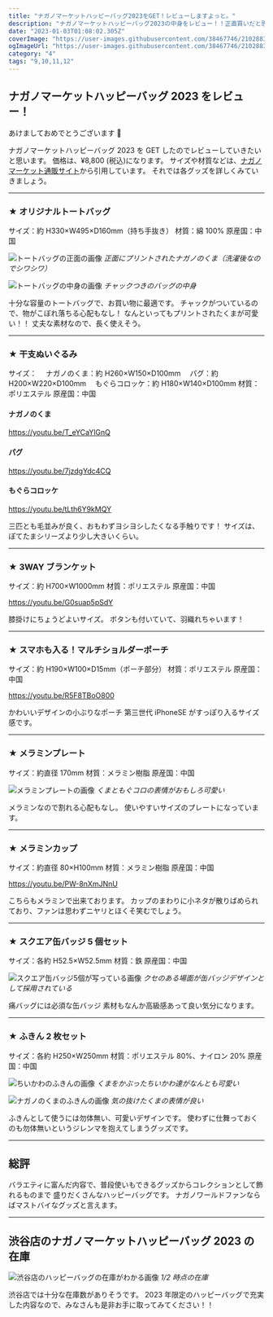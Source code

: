 ```yaml
---
title: "ナガノマーケットハッピーバッグ2023をGET！レビューしますよっと。"
description: "ナガノマーケットハッピーバッグ2023の中身をレビュー！！正直買いだと思います。"
date: "2023-01-03T01:08:02.305Z"
coverImage: "https://user-images.githubusercontent.com/38467746/210288302-c07d9fb9-927c-41ce-8fca-4c0bbb62ae0d.jpeg"
ogImageUrl: "https://user-images.githubusercontent.com/38467746/210288302-c07d9fb9-927c-41ce-8fca-4c0bbb62ae0d.jpeg"
category: "4"
tags: "9,10,11,12"
---
```


## ナガノマーケットハッピーバッグ 2023 をレビュー！

あけましておめでとうございます 🎍

ナガノマーケットハッピーバッグ 2023 を GET したのでレビューしていきたいと思います。
価格は、¥8,800 (税込)になります。
サイズや材質などは、[ナガノマーケット通販サイト](https://nagano-market.jp/products/4582662923638)から引用しています。
それでは各グッズを詳しくみていきましょう。

---

### ★ オリジナルトートバッグ

サイズ：約 H330×W495×D160mm（持ち手抜き）
材質：綿 100%
原産国：中国

![トートバッグの正面の画像](https://user-images.githubusercontent.com/38467746/210239684-6fba934f-5069-45e4-920a-7a5c925e9c28.jpeg)
_正面にプリントされたナガノのくま（洗濯後なのでシワシワ）_

![トートバッグの中身の画像](https://user-images.githubusercontent.com/38467746/210239688-d50579fe-8611-4440-85f4-2b1c3b6e4d12.jpeg)
_チャックつきのバッグの中身_

十分な容量のトートバッグで、お買い物に最適です。
チャックがついているので、物がこぼれ落ちる心配もなし！
なんといってもプリントされたくまが可愛い！！
丈夫な素材なので、長く使えそう。

---

### ★ 干支ぬいぐるみ

サイズ：
　ナガノのくま：約 H260×W150×D100mm
　パグ：約 H200×W220×D100mm
　もぐらコロッケ：約 H180×W140×D100mm
材質：ポリエステル
原産国：中国

#### ナガノのくま

https://youtu.be/T_eYCaYlGnQ

#### パグ

https://youtu.be/7jzdgYdc4CQ

#### もぐらコロッケ

https://youtu.be/tLth6Y9kMQY

三匹とも毛並みが良く、おもわずヨシヨシしたくなる手触りです！
サイズは、ぽてたまシリーズより少し大きいくらい。

---

### ★ 3WAY ブランケット

サイズ：約 H700×W1000mm
材質：ポリエステル
原産国：中国

https://youtu.be/G0suap5pSdY

膝掛けにちょうどよいサイズ。
ボタンも付いていて、羽織れちゃいます！

---

### ★ スマホも入る！マルチショルダーポーチ

サイズ：約 H190×W100×D15mm（ポーチ部分）
材質：ポリエステル
原産国：中国

https://youtu.be/R5F8TBoO800

かわいいデザインの小ぶりなポーチ
第三世代 iPhoneSE がすっぽり入るサイズ感です。

---

### ★ メラミンプレート

サイズ：約直径 170mm
材質：メラミン樹脂
原産国：中国

![メラミンプレートの画像](https://user-images.githubusercontent.com/38467746/210239584-68d4ee10-e8b1-4a0f-b6b8-c4003165d74e.jpeg)
_くまともぐコロの表情がおもしろ可愛い_

メラミンなので割れる心配もなし。
使いやすいサイズのプレートになっています。

---

### ★ メラミンカップ

サイズ：約直径 80×H100mm
材質：メラミン樹脂
原産国：中国

https://youtu.be/PW-8nXmJNnU

こちらもメラミンで出来ております。
カップのまわりに小ネタが散りばめられており、ファンは思わずニヤリとほくそ笑むでしょう。

---

### ★ スクエア缶バッジ 5 個セット

サイズ：各約 H52.5×W52.5mm
材質：鉄
原産国：中国

![スクエア缶バッジ5個が写っている画像](https://user-images.githubusercontent.com/38467746/210239549-b306c9f5-d246-4cc2-8ba9-461587905cd0.jpeg)
_クセのある場面が缶バッジデザインとして採用されている_

痛バッグには必須な缶バッジ
素材もなんか高級感あって良い気分になります。

---

### ★ ふきん 2 枚セット

サイズ：各約 H250×W250mm
材質：ポリエステル 80%、ナイロン 20%
原産国：中国

![ちいかわのふきんの画像](https://user-images.githubusercontent.com/38467746/210239569-520206d1-32df-4065-9414-837ae63cb4bd.jpeg)
_くまをかぶったちいかわ達がなんとも可愛い_

![ナガノのくまのふきんの画像](https://user-images.githubusercontent.com/38467746/210239579-032b0935-ea39-4498-b013-39b14d4fda17.jpeg)
_気の抜けたくまの表情が良い_

ふきんとして使うには勿体無い、可愛いデザインです。
使わずに仕舞っておくのも勿体無いというジレンマを抱えてしまうグッズです。

---

## 総評

バラエティに富んだ内容で、普段使いもできるグッズからコレクションとして飾れるものまで
盛りだくさんなハッピーバッグです。
ナガノワールドファンならばマストバイなグッズと言えます。

---

## 渋谷店のナガノマーケットハッピーバッグ 2023 の在庫

![渋谷店のハッピーバッグの在庫がわかる画像](https://user-images.githubusercontent.com/38467746/210288304-38d8d80d-86b8-4cb3-9bb2-cb3ad0bb7d6e.jpeg)
_1/2 時点の在庫_

渋谷店では十分な在庫数がありそうです。
2023 年限定のハッピーバッグで充実した内容なので、みなさんも是非お手に取ってみてください！！
